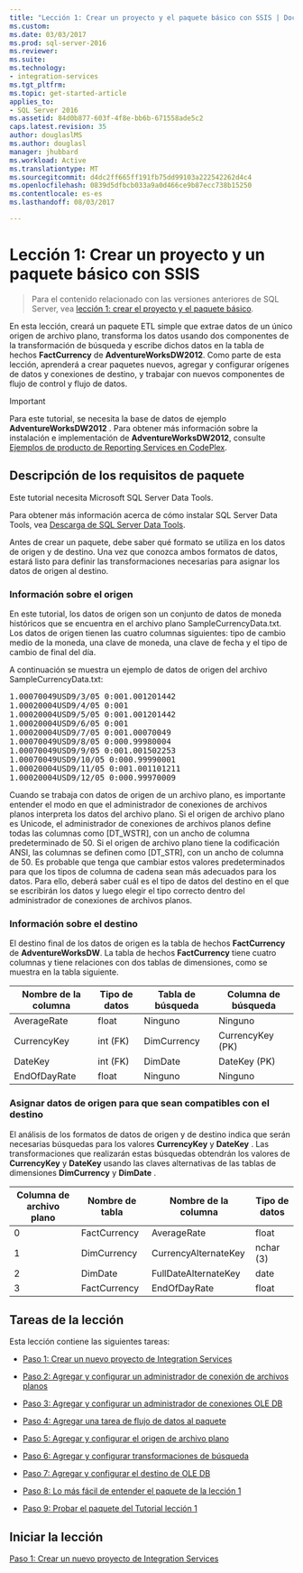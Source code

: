 ```yaml
---
title: "Lección 1: Crear un proyecto y el paquete básico con SSIS | Documentos de Microsoft"
ms.custom: 
ms.date: 03/03/2017
ms.prod: sql-server-2016
ms.reviewer: 
ms.suite: 
ms.technology:
- integration-services
ms.tgt_pltfrm: 
ms.topic: get-started-article
applies_to:
- SQL Server 2016
ms.assetid: 84d0b877-603f-4f8e-bb6b-671558ade5c2
caps.latest.revision: 35
author: douglaslMS
ms.author: douglasl
manager: jhubbard
ms.workload: Active
ms.translationtype: MT
ms.sourcegitcommit: d4dc2ff665ff191fb75dd99103a222542262d4c4
ms.openlocfilehash: 0839d5dfbcb033a9a0d466ce9b87ecc738b15250
ms.contentlocale: es-es
ms.lasthandoff: 08/03/2017

---
```

# <a name="lesson-1-create-a-project-and-basic-package-with-ssis"></a>Lección 1: Crear un proyecto y un paquete básico con SSIS

 > Para el contenido relacionado con las versiones anteriores de SQL Server, vea [lección 1: crear el proyecto y el paquete básico](https://msdn.microsoft.com/en-US/library/ms170419(SQL.120).aspx).

En esta lección, creará un paquete ETL simple que extrae datos de un único origen de archivo plano, transforma los datos usando dos componentes de la transformación de búsqueda y escribe dichos datos en la tabla de hechos **FactCurrency** de **AdventureWorksDW2012**. Como parte de esta lección, aprenderá a crear paquetes nuevos, agregar y configurar orígenes de datos y conexiones de destino, y trabajar con nuevos componentes de flujo de control y flujo de datos.  
  
> [!IMPORTANT]  
> Para este tutorial, se necesita la base de datos de ejemplo **AdventureWorksDW2012** . Para obtener más información sobre la instalación e implementación de **AdventureWorksDW2012**, consulte [Ejemplos de producto de Reporting Services en CodePlex](http://go.microsoft.com/fwlink/p/?LinkID=526910).  
  
## <a name="understanding-the-package-requirements"></a>Descripción de los requisitos de paquete  
Este tutorial necesita Microsoft SQL Server Data Tools.  
  
Para obtener más información acerca de cómo instalar SQL Server Data Tools, vea [Descarga de SQL Server Data Tools](http://msdn.microsoft.com/en-us/data/hh297027).  
  
Antes de crear un paquete, debe saber qué formato se utiliza en los datos de origen y de destino. Una vez que conozca ambos formatos de datos, estará listo para definir las transformaciones necesarias para asignar los datos de origen al destino.  
  
### <a name="looking-at-the-source"></a>Información sobre el origen  
En este tutorial, los datos de origen son un conjunto de datos de moneda históricos que se encuentra en el archivo plano SampleCurrencyData.txt. Los datos de origen tienen las cuatro columnas siguientes: tipo de cambio medio de la moneda, una clave de moneda, una clave de fecha y el tipo de cambio de final del día.  
  
A continuación se muestra un ejemplo de datos de origen del archivo SampleCurrencyData.txt:  
  
<pre>1.00070049USD9/3/05 0:001.001201442  
1.00020004USD9/4/05 0:001  
1.00020004USD9/5/05 0:001.001201442  
1.00020004USD9/6/05 0:001  
1.00020004USD9/7/05 0:001.00070049  
1.00070049USD9/8/05 0:000.99980004  
1.00070049USD9/9/05 0:001.001502253  
1.00070049USD9/10/05 0:000.99990001  
1.00020004USD9/11/05 0:001.001101211  
1.00020004USD9/12/05 0:000.99970009</pre>  
  
Cuando se trabaja con datos de origen de un archivo plano, es importante entender el modo en que el administrador de conexiones de archivos planos interpreta los datos del archivo plano. Si el origen de archivo plano es Unicode, el administrador de conexiones de archivos planos define todas las columnas como [DT_WSTR], con un ancho de columna predeterminado de 50. Si el origen de archivo plano tiene la codificación ANSI, las columnas se definen como [DT_STR], con un ancho de columna de 50. Es probable que tenga que cambiar estos valores predeterminados para que los tipos de columna de cadena sean más adecuados para los datos. Para ello, deberá saber cuál es el tipo de datos del destino en el que se escribirán los datos y luego elegir el tipo correcto dentro del administrador de conexiones de archivos planos.  
  
### <a name="looking-at-the-destination"></a>Información sobre el destino  
El destino final de los datos de origen es la tabla de hechos **FactCurrency** de **AdventureWorksDW**. La tabla de hechos **FactCurrency** tiene cuatro columnas y tiene relaciones con dos tablas de dimensiones, como se muestra en la tabla siguiente.  
  
|Nombre de la columna|Tipo de datos|Tabla de búsqueda|Columna de búsqueda|  
|---------------|-------------|----------------|-----------------|  
|AverageRate|float|Ninguno|Ninguno|  
|CurrencyKey|int (FK)|DimCurrency|CurrencyKey (PK)|  
|DateKey|int (FK)|DimDate|DateKey (PK)|  
|EndOfDayRate|float|Ninguno|Ninguno|  
  
### <a name="mapping-source-data-to-be-compatible-with-the-destination"></a>Asignar datos de origen para que sean compatibles con el destino  
El análisis de los formatos de datos de origen y de destino indica que serán necesarias búsquedas para los valores **CurrencyKey** y **DateKey** . Las transformaciones que realizarán estas búsquedas obtendrán los valores de **CurrencyKey** y **DateKey** usando las claves alternativas de las tablas de dimensiones **DimCurrency** y **DimDate** .  
  
|Columna de archivo plano|Nombre de tabla|Nombre de la columna|Tipo de datos|  
|--------------------|--------------|---------------|-------------|  
|0|FactCurrency|AverageRate|float|  
|1|DimCurrency|CurrencyAlternateKey|nchar (3)|  
|2|DimDate|FullDateAlternateKey|date|  
|3|FactCurrency|EndOfDayRate|float|  
  
## <a name="lesson-tasks"></a>Tareas de la lección  
Esta lección contiene las siguientes tareas:  
  
-   [Paso 1: Crear un nuevo proyecto de Integration Services](../integration-services/lesson-1-1-creating-a-new-integration-services-project.md)  
  
-   [Paso 2: Agregar y configurar un administrador de conexión de archivos planos](../integration-services/lesson-1-2-adding-and-configuring-a-flat-file-connection-manager.md)  
  
-   [Paso 3: Agregar y configurar un administrador de conexiones OLE DB](../integration-services/lesson-1-3-adding-and-configuring-an-ole-db-connection-manager.md)  
  
-   [Paso 4: Agregar una tarea de flujo de datos al paquete](../integration-services/lesson-1-4-adding-a-data-flow-task-to-the-package.md)  
  
-   [Paso 5: Agregar y configurar el origen de archivo plano](../integration-services/lesson-1-5-adding-and-configuring-the-flat-file-source.md)  
  
-   [Paso 6: Agregar y configurar transformaciones de búsqueda](../integration-services/lesson-1-6-adding-and-configuring-the-lookup-transformations.md)  
  
-   [Paso 7: Agregar y configurar el destino de OLE DB](../integration-services/lesson-1-7-adding-and-configuring-the-ole-db-destination.md)  
  
-   [Paso 8: Lo más fácil de entender el paquete de la lección 1](../integration-services/lesson-1-8-making-the-lesson-1-package-easier-to-understand.md)  
  
-   [Paso 9: Probar el paquete del Tutorial lección 1](../integration-services/lesson-1-9-testing-the-lesson-1-tutorial-package.md)  
  
## <a name="start-the-lesson"></a>Iniciar la lección  
[Paso 1: Crear un nuevo proyecto de Integration Services](../integration-services/lesson-1-1-creating-a-new-integration-services-project.md)  
  

